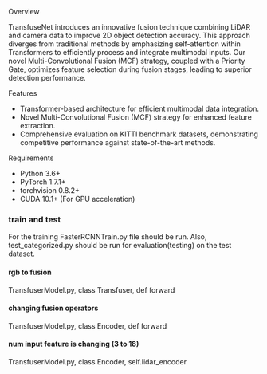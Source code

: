 Overview

TransfuseNet introduces an innovative fusion technique combining LiDAR and camera data to improve 2D object detection accuracy. This approach diverges from traditional methods by emphasizing self-attention within Transformers to efficiently process and integrate multimodal inputs. Our novel Multi-Convolutional Fusion (MCF) strategy, coupled with a Priority Gate, optimizes feature selection during fusion stages, leading to superior detection performance.

Features

- Transformer-based architecture for efficient multimodal data integration.
- Novel Multi-Convolutional Fusion (MCF) strategy for enhanced feature extraction.
- Comprehensive evaluation on KITTI benchmark datasets, demonstrating competitive performance against state-of-the-art methods.

Requirements

- Python 3.6+
- PyTorch 1.7.1+
- torchvision 0.8.2+
- CUDA 10.1+ (For GPU acceleration)

### train and test
For the training FasterRCNNTrain.py file should be run.
Also, test_categorized.py should be run for evaluation(testing) on the test dataset.

#### rgb to fusion
TransfuserModel.py, class Transfuser, def forward

#### changing fusion operators
TransfuserModel.py, class Encoder, def forward

#### num input feature is changing (3 to 18)
TransfuserModel.py, class Encoder, self.lidar_encoder
